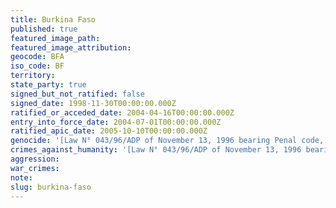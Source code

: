 ```yaml
---
title: Burkina Faso
published: true
featured_image_path:
featured_image_attribution:
geocode: BFA
iso_code: BF
territory:
state_party: true
signed_but_not_ratified: false
signed_date: 1998-11-30T00:00:00.000Z
ratified_or_acceded_date: 2004-04-16T00:00:00.000Z
entry_into_force_date: 2004-07-01T00:00:00.000Z
ratified_apic_date: 2005-10-10T00:00:00.000Z
genocide: '[Law N° 043/96/ADP of November 13, 1996 bearing Penal code, Article 313](https://iccdb.hrlc.net/data/doc/478/)'
crimes_against_humanity: '[Law N° 043/96/ADP of November 13, 1996 bearing Penal code, Article 314](https://iccdb.hrlc.net/data/doc/478/)'
aggression:
war_crimes:
note:
slug: burkina-faso
---
```



